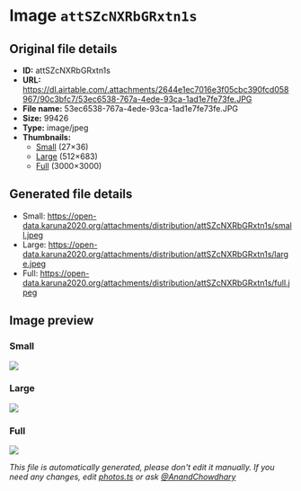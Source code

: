# Image `attSZcNXRbGRxtn1s`

## Original file details

- **ID:** attSZcNXRbGRxtn1s
- **URL:** https://dl.airtable.com/.attachments/2644e1ec7016e3f05cbc390fcd058967/90c3bfc7/53ec6538-767a-4ede-93ca-1ad1e7fe73fe.JPG
- **File name:** 53ec6538-767a-4ede-93ca-1ad1e7fe73fe.JPG
- **Size:** 99426
- **Type:** image/jpeg
- **Thumbnails:**
  - [Small](https://dl.airtable.com/.attachmentThumbnails/7093783612eb5bdaaeeb547a3a504da2/826912d1) (27×36)
  - [Large](https://dl.airtable.com/.attachmentThumbnails/532a4fe889bfa9efd7376c503118cab0/fa7935cb) (512×683)
  - [Full](https://dl.airtable.com/.attachmentThumbnails/ab10627f0056393c3841ba9dc45c0cfa/ef0aac91) (3000×3000)

## Generated file details

- Small: https://open-data.karuna2020.org/attachments/distribution/attSZcNXRbGRxtn1s/small.jpeg
- Large: https://open-data.karuna2020.org/attachments/distribution/attSZcNXRbGRxtn1s/large.jpeg
- Full: https://open-data.karuna2020.org/attachments/distribution/attSZcNXRbGRxtn1s/full.jpeg

## Image preview

### Small

![](https://open-data.karuna2020.org/attachments/distribution/attSZcNXRbGRxtn1s/small.jpeg)

### Large

![](https://open-data.karuna2020.org/attachments/distribution/attSZcNXRbGRxtn1s/large.jpeg)

### Full

![](https://open-data.karuna2020.org/attachments/distribution/attSZcNXRbGRxtn1s/full.jpeg)

_This file is automatically generated, please don't edit it manually. If you need any changes, edit [photos.ts](/photos.ts) or ask [@AnandChowdhary](https://github.com/AnandChowdhary)_

